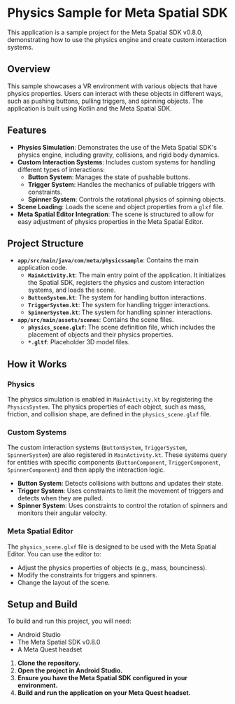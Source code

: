 # Physics Sample for Meta Spatial SDK

This application is a sample project for the Meta Spatial SDK v0.8.0, demonstrating how to use the physics engine and create custom interaction systems.

## Overview

This sample showcases a VR environment with various objects that have physics properties. Users can interact with these objects in different ways, such as pushing buttons, pulling triggers, and spinning objects. The application is built using Kotlin and the Meta Spatial SDK.

## Features

- **Physics Simulation**: Demonstrates the use of the Meta Spatial SDK's physics engine, including gravity, collisions, and rigid body dynamics.
- **Custom Interaction Systems**: Includes custom systems for handling different types of interactions:
    - **Button System**: Manages the state of pushable buttons.
    - **Trigger System**: Handles the mechanics of pullable triggers with constraints.
    - **Spinner System**: Controls the rotational physics of spinning objects.
- **Scene Loading**: Loads the scene and object properties from a `glxf` file.
- **Meta Spatial Editor Integration**: The scene is structured to allow for easy adjustment of physics properties in the Meta Spatial Editor.

## Project Structure

- **`app/src/main/java/com/meta/physicssample`**: Contains the main application code.
    - **`MainActivity.kt`**: The main entry point of the application. It initializes the Spatial SDK, registers the physics and custom interaction systems, and loads the scene.
    - **`ButtonSystem.kt`**: The system for handling button interactions.
    - **`TriggerSystem.kt`**: The system for handling trigger interactions.
    - **`SpinnerSystem.kt`**: The system for handling spinner interactions.
- **`app/src/main/assets/scenes`**: Contains the scene files.
    - **`physics_scene.glxf`**: The scene definition file, which includes the placement of objects and their physics properties.
    - **`*.gltf`**: Placeholder 3D model files.

## How it Works

### Physics

The physics simulation is enabled in `MainActivity.kt` by registering the `PhysicsSystem`. The physics properties of each object, such as mass, friction, and collision shape, are defined in the `physics_scene.glxf` file.

### Custom Systems

The custom interaction systems (`ButtonSystem`, `TriggerSystem`, `SpinnerSystem`) are also registered in `MainActivity.kt`. These systems query for entities with specific components (`ButtonComponent`, `TriggerComponent`, `SpinnerComponent`) and then apply the interaction logic.

- **Button System**: Detects collisions with buttons and updates their state.
- **Trigger System**: Uses constraints to limit the movement of triggers and detects when they are pulled.
- **Spinner System**: Uses constraints to control the rotation of spinners and monitors their angular velocity.

### Meta Spatial Editor

The `physics_scene.glxf` file is designed to be used with the Meta Spatial Editor. You can use the editor to:

- Adjust the physics properties of objects (e.g., mass, bounciness).
- Modify the constraints for triggers and spinners.
- Change the layout of the scene.

## Setup and Build

To build and run this project, you will need:

- Android Studio
- The Meta Spatial SDK v0.8.0
- A Meta Quest headset

1. **Clone the repository.**
2. **Open the project in Android Studio.**
3. **Ensure you have the Meta Spatial SDK configured in your environment.**
4. **Build and run the application on your Meta Quest headset.**
